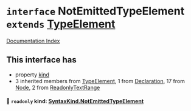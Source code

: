 # `interface` NotEmittedTypeElement `extends` [TypeElement](../interface.TypeElement/README.md)

[Documentation Index](../README.md)

## This interface has

- property [kind](#-readonly-kind-syntaxkindnotemittedtypeelement)
- 3 inherited members from [TypeElement](../interface.TypeElement/README.md), 1 from [Declaration](../interface.Declaration/README.md), 17 from [Node](../interface.Node/README.md), 2 from [ReadonlyTextRange](../interface.ReadonlyTextRange/README.md)


#### 📄 `readonly` kind: [SyntaxKind.NotEmittedTypeElement](../enum.SyntaxKind/README.md#notemittedtypeelement--354)



